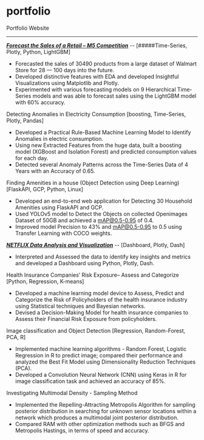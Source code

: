 # portfolio
Portfolio Website


------

***[Forecast the Sales of a Retail – M5 Competition](https://srujanreddyj.github.io/learnings/2021/01/29/anomaly.html)***  -- [#####Time-Series, Plotly, Python, LightGBM]
* Forecasted the sales of 30490 products from a large dataset of Walmart Store for 28 — 100 days into the future.
* Developed distinctive features with EDA and developed Insightful Visualizations using Matplotlib and Plotly.
* Experimented with various forecasting models on 9 Hierarchical Time-Series models and was able to forecast sales using the LightGBM model with 60% accuracy.


Detecting Anomalies in Electricity Consumption  [boosting, Time-Series, Plotly, Pandas]
* Developed a Practical Rule-Based Machine Learning Model to Identify Anomalies in electric consumption.
* Using new Extracted Features from the huge data, built a boosting model (XGBoost and Isolation Forest) and predicted consumption values for each day.
* Detected several Anomaly Patterns across the Time-Series Data of 4 Years with an Accuracy of 0.65.


Finding Amenities in a house (Object Detection using Deep Learning) [FlaskAPI, GCP, Python, Linux]
* Developed an end-to-end web application for Detecting 30 Household Amenities using FlaskAPI and GCP.
* Used YOLOv5 model to Detect the Objects on collected Openimages Dataset of 50GB and achieved a mAP@0.5-0.95 of 0.4.
* Improved model Precision to 43% and mAP@0.5-0.95 to 0.5 using Transfer Learning with COCO weights.


***[NETFLIX Data Analysis and Visualization](https://project-visual-1.herokuapp.com/)*** -- [Dashboard, Plotly, Dash]
* Interpreted and Assessed the data to identify key insights and metrics and developed a Dashboard using Python, Plotly, Dash.


Health Insurance Companies’ Risk Exposure– Assess and Categorize [Python, Regression, K-means] 
* Developed a machine learning model device to Assess, Predict and Categorize the Risk of Policyholders of the health insurance industry using Statistical techniques and Bayesian networks.
* Devised a Decision-Making Model for health insurance companies to Assess their Financial Risk Exposure from policyholders.


Image classification and Object Detection [Regression, Random-Forest, PCA, R]
* Implemented machine learning algorithms - Random Forest, Logistic Regression in R to predict image; compared their performance and analyzed the Best Fit Model using Dimensionality Reduction Techniques (PCA).
* Developed a Convolution Neural Network (CNN) using Keras in R for image classification task and achieved an accuracy of 85%.


Investigating Multimodal Density - Sampling Method
* Implemented the Repelling-Attracting Metropolis Algorithm for sampling posterior distribution in searching for unknown sensor locations within a network which produces a multimodal joint posterior distribution.
* Compared RAM with other optimization methods such as BFGS and Metropolis Hastings, in terms of speed and accuracy.
